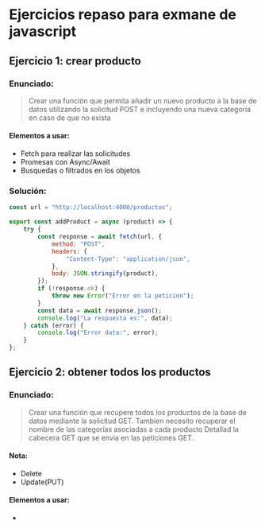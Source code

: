 # Ejercicios repaso para exmane de javascript

## Ejercicio 1: crear producto

### Enunciado: 
>Crear una función que permita añadir un nuevo producto a la base de datos
>utilizando la solicitud POST e incluyendo una nueva categoría en caso de que no exista

#### Elementos a usar:
 - Fetch para realizar las solicitudes
 - Promesas con Async/Await
 - Busquedas o filtrados en los objetos

### Solución:

```js
const url = "http://localhost:4000/productos";

export const addProduct = async (product) => {
    try {
        const response = await fetch(url, {
            method: "POST",
            headers: {
                "Content-Type": "application/json",
            },
            body: JSON.stringify(product),
        });
        if (!response.ok) {
            throw new Error("Error en la peticion");
        }
        const data = await response.json();
        console.log("La respuesta es:", data);
    } catch (error) {
        console.log("Error data:", error);
    }
};
```

## Ejercicio 2: obtener todos los productos

### Enunciado: 
>Crear una función que recupere todos los productos de la base de datos mediante la solicitud GET.
> Tambien necesito recuperar el nombre de las categorías asociadas a cada producto
> Detallad la cabecera GET que se envia en las peticiones GET.


#### Nota: 
 - Delete
 - Update(PUT)
#### Elementos a usar:
 - 